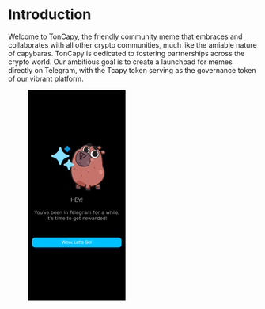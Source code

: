 # Introduction

Welcome to TonCapy, the friendly community meme that embraces and collaborates with all other crypto communities, much like the amiable nature of capybaras. TonCapy is dedicated to fostering partnerships across the crypto world. Our ambitious goal is to create a launchpad for memes directly on Telegram, with the Tcapy token serving as the governance token of our vibrant platform.

<figure><img src=".gitbook/assets/1 Welcome.png" alt=""><figcaption></figcaption></figure>
